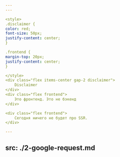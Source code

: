 ```yaml
---
---

<style>
.disclaimer {
color: red;
font-size: 50px;
justify-content: center;
}

.frontend {
margin-top: 20px;
justify-content: center;
}

</style>
<div class="flex items-center gap-2 disclaimer">
    Disclaimer
</div>
<div class="flex frontend">
    Это фронтенд. Это не бэкенд
</div>

<div class="flex frontend">
    Сегодня ничего не будет про SSR.
</div>

---
```

src: ./2-google-request.md
---
